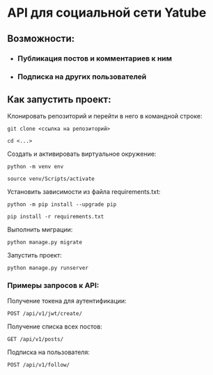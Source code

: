 # API для социальной сети Yatube

## Возможности:
- ### Публикация постов и комментариев к ним
- ### Подписка на других пользователей

## Как запустить проект:

Клонировать репозиторий и перейти в него в командной строке:

```
git clone <ссылка на репозиторий>
```

```
cd <...>
```

Cоздать и активировать виртуальное окружение:

```
python -m venv env
```

```
source venv/Scripts/activate
```

Установить зависимости из файла requirements.txt:

```
python -m pip install --upgrade pip
```

```
pip install -r requirements.txt
```

Выполнить миграции:

```
python manage.py migrate
```

Запустить проект:

```
python manage.py runserver
```

### Примеры запросов к API:

Получение токена для аутентификации:
```
POST /api/v1/jwt/create/
```
Получение списка всех постов:
```
GET /api/v1/posts/
```
Подписка на пользователя:
```
POST /api/v1/follow/
```